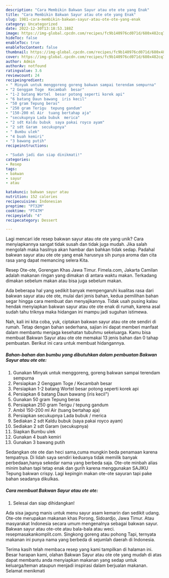 ```yaml
---
description: "Cara Membikin Bakwan Sayur atau ote ote yang Enak"
title: "Cara Membikin Bakwan Sayur atau ote ote yang Enak"
slug: 1981-cara-membikin-bakwan-sayur-atau-ote-ote-yang-enak
category: Uncategorized
date: 2022-12-30T13:18:53.188Z
image: https://img-global.cpcdn.com/recipes/fc9b140976cd071d/680x482cq70/bakwan-sayur-atau-ote-ote-foto-resep-utama.jpg
hideToc: false
enableToc: true
enableTocContent: false
thumbnail: https://img-global.cpcdn.com/recipes/fc9b140976cd071d/680x482cq70/bakwan-sayur-atau-ote-ote-foto-resep-utama.jpg
cover: https://img-global.cpcdn.com/recipes/fc9b140976cd071d/680x482cq70/bakwan-sayur-atau-ote-ote-foto-resep-utama.jpg
author: Admin
authorAv: notfound
ratingvalue: 3.6
reviewcount: 24
recipeingredient:
- " Minyak untuk menggoreng goreng bakwan sampai terendam sempurna"
- "2 Genggam Toge  Kecambah  besar"
- "1-2 batang Wortel  besar potong seperti korek api"
- "6 batang Daun bawang  iris kecil"
- "50 gram Tepung beras"
- "250 gram Terigu  tepung gandum"
- "150-200 ml Air  tuang bertahap aja"
- "secukupnya Lada bubuk  merica"
- "2 sdt Kaldu bubuk  saya pakai royco ayam"
- "2 sdt Garam  secukupnya"
- " Bumbu ulek"
- "4 buah kemiri"
- "3 bawang putih"
recipeinstructions:

- "Sudah jadi dan siap dinikmati!"
categories:
- Resep
tags:
- bakwan
- sayur
- atau

katakunci: bakwan sayur atau 
nutrition: 152 calories
recipecuisine: Indonesian
preptime: "PT32M"
cooktime: "PT47M"
recipeyield: "4"
recipecategory: Dessert

---
```





Lagi mencari ide resep bakwan sayur atau ote ote yang unik? Cara menyiapkannya sangat tidak susah dan tidak juga mudah. Jika salah mengolah maka hasilnya akan hambar dan bahkan tidak sedap. Padahal bakwan sayur atau ote ote yang enak harusnya sih punya aroma dan cita rasa yang dapat memancing selera Kita.





Resep Ote-ote, Gorengan Khas Jawa Timur. Fimela.com, Jakarta Camilan adalah makanan ringan yang dimakan di antara waktu makan. Terkadang dimakan sebelum makan atau bisa juga sebelum makan.

Ada beberapa hal yang sedikit banyak mempengaruhi kualitas rasa dari bakwan sayur atau ote ote, mulai dari jenis bahan, kedua pemilihan bahan segar hingga cara membuat dan menyajikannya. Tidak usah pusing kalau hendak menyiapkan bakwan sayur atau ote ote enak di rumah, karena asal sudah tahu triknya maka hidangan ini mampu jadi suguhan istimewa.






Nah, kali ini kita coba, yuk, ciptakan bakwan sayur atau ote ote sendiri di rumah. Tetap dengan bahan sederhana, sajian ini dapat memberi manfaat dalam membantu menjaga kesehatan tubuhmu sekeluarga. Kamu bisa membuat Bakwan Sayur atau ote ote memakai 13 jenis bahan dan 0 tahap pembuatan. Berikut ini cara untuk membuat hidangannya.

<!--inarticleads1-->

##### Bahan-bahan dan bumbu yang dibutuhkan dalam pembuatan Bakwan Sayur atau ote ote:

1. Gunakan  Minyak untuk menggoreng, goreng bakwan sampai terendam sempurna
1. Persiapkan 2 Genggam Toge / Kecambah  besar
1. Persiapkan 1-2 batang Wortel  besar potong seperti korek api
1. Persiapkan 6 batang Daun bawang  (iris kecil&#34;)
1. Gunakan 50 gram Tepung beras
1. Persiapkan 250 gram Terigu / tepung gandum
1. Ambil 150-200 ml Air  (tuang bertahap aja)
1. Persiapkan secukupnya Lada bubuk / merica
1. Sediakan 2 sdt Kaldu bubuk  (saya pakai royco ayam)
1. Sediakan 2 sdt Garam  (secukupnya)
1. Siapkan  Bumbu ulek
1. Gunakan 4 buah kemiri
1. Gunakan 3 bawang putih


Sedangkan ote ote dan heci sama,cuma mungkin beda penamaan karena tempatnya. Di lidah saya sendiri keduanya tidak memilik banyak perbedaan,hanya sekedar nama yang berbeda saja. Ote-ote minbah alias minim bahan tapi tetap enak dan gurih karena menggunakan SAJIKU Tepung bakwan crispy. Lagi kepingin makan ote-ote sayuran tapi pake bahan seadanya dikulkas. 

<!--inarticleads2-->

##### Cara membuat Bakwan Sayur atau ote ote:


1. Selesai dan siap dihidangkan!

Ada sisa jagung manis untuk menu sayur asam kemarin dan sedikit udang. Ote-ote merupakan makanan khas Porong, Sidoardjo, Jawa Timur. Atau masyarakat Indonesia secara umum mengenalnya sebagai bakwan sayur. Bakwan sayur atau ote-ote atau bala-bala atau weci. resepmasakankomplit.com. Singkong goreng atau pohong Tapi, ternyata makanan ini punya nama yang berbeda di sejumlah daerah di Indonesia. 

Terima kasih telah membaca resep yang kami tampilkan di halaman ini. Besar harapan kami, olahan Bakwan Sayur atau ote ote yang mudah di atas dapat membantu anda menyiapkan makanan yang sedap untuk keluarga/teman ataupun menjadi inspirasi dalam berjualan makanan. Selamat menikmati

